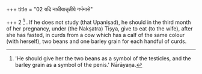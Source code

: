+++
title = "02 यदि नाधीयात्तृतीये गर्भमासे"

+++
2 [^2] . If he does not study (that Upaniṣad), he should in the third month of her pregnancy, under (the Nakṣatra) Tiṣya, give to eat (to the wife), after she has fasted, in curds from a cow which has a calf of the same colour (with herself), two beans and one barley grain for each handful of curds.


[^2]:  'He should give her the two beans as a symbol of the testicles, and the barley grain as a symbol of the penis.' Nārāyaṇa.
